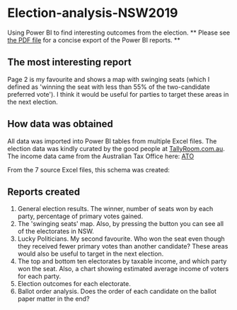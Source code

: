 # Election-analysis-NSW2019
Using Power BI to find interesting outcomes from the election.
** Please see [the PDF file](https://github.com/Big-Joel/Election-analysis-NSW2019/blob/main/Election%20play%201.pdf) for a concise export of the Power BI reports. **

## The most interesting report
Page 2 is my favourite and shows a map with swinging seats (which I defined as 'winning the seat with less than 55% of the two-candidate preferred vote'). I think it would be useful for parties to target these areas in the next election.

## How data was obtained
All data was imported into Power BI tables from multiple Excel files. The election data was kindly curated by the good people at [TallyRoom.com.au](https://www.tallyroom.com.au/data). The income data came from the Australian Tax Office here: [ATO](https://data.gov.au/data/dataset/taxation-statistics-postcode-data/resource/9129cf1e-8eb0-4c25-98e3-95fc2697267c?inner_span=True)

From the 7 source Excel files, this schema was created:


## Reports created
1. General election results. The winner, number of seats won by each party, percentage of primary votes gained. 
2. The 'swinging seats' map. Also, by pressing the button you can see all of the electorates in NSW.
3. Lucky Politicians. My second favourite. Who won the seat even though they received fewer primary votes than another candidate? These areas would also be useful to target in the next election.
4. The top and bottom ten electorates by taxable income, and which party won the seat. Also, a chart showing estimated average income of voters for each party.
5. Election outcomes for each electorate. 
6. Ballot order analysis. Does the order of each candidate on the ballot paper matter in the end?
